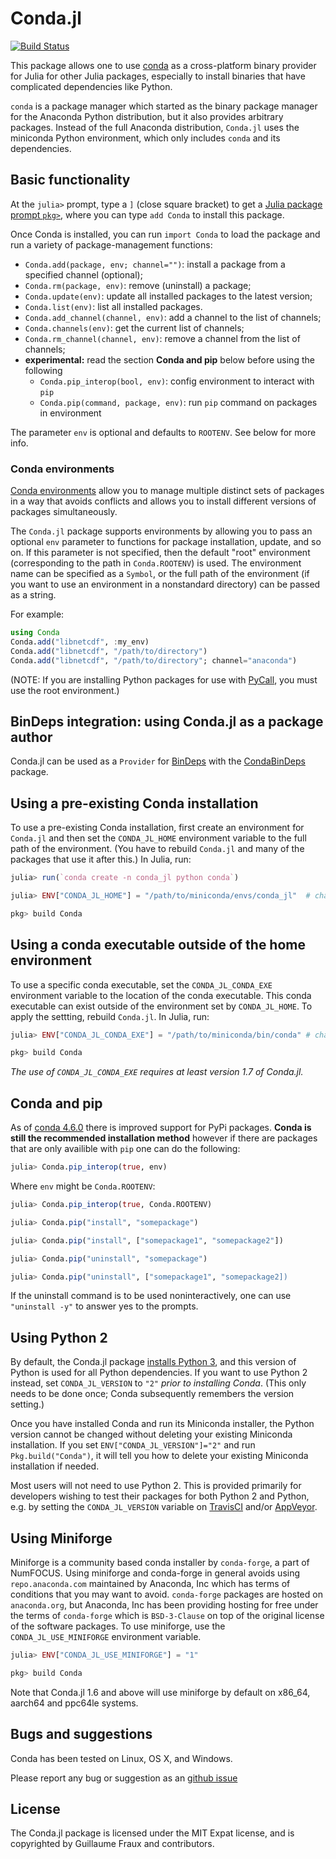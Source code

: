 # Conda.jl

[![Build Status](https://github.com/JuliaPy/Conda.jl/actions/workflows/CI.yml/badge.svg)](https://github.com/JuliaPy/Conda.jl/actions/workflows/CI.yml)

This package allows one to use [conda](http://conda.pydata.org/) as a cross-platform binary provider for Julia for other Julia packages,
especially to install binaries that have complicated dependencies like Python.

`conda` is a package manager which started as the binary package manager for the
Anaconda Python distribution, but it also provides arbitrary packages. Instead
of the full Anaconda distribution, `Conda.jl` uses the miniconda Python
environment, which only includes `conda` and its dependencies.

## Basic functionality

At the `julia>` prompt,
type a `]` (close square bracket) to get a [Julia package prompt `pkg>`](https://docs.julialang.org/en/v1/stdlib/Pkg/),
where you can type `add Conda` to install this package.

Once Conda is installed, you can run `import Conda` to load the package and run a variety of package-management functions:

- `Conda.add(package, env; channel="")`: install a package from a specified channel (optional);
- `Conda.rm(package, env)`: remove (uninstall) a package;
- `Conda.update(env)`: update all installed packages to the latest version;
- `Conda.list(env)`: list all installed packages.
- `Conda.add_channel(channel, env)`: add a channel to the list of channels;
- `Conda.channels(env)`: get the current list of channels;
- `Conda.rm_channel(channel, env)`: remove a channel from the list of channels;
- **experimental:** read the section **Conda and pip** below before using the following
    - `Conda.pip_interop(bool, env)`: config environment to interact with `pip`
    - `Conda.pip(command, package, env)`: run `pip` command on packages in environment

The parameter `env` is optional and defaults to `ROOTENV`. See below for more info.

### Conda environments

[Conda environments](http://conda.pydata.org/docs/using/envs.html) allow you to
manage multiple distinct sets of packages in a way that avoids conflicts and
allows you to install different versions of packages simultaneously.

The `Conda.jl` package supports environments by allowing you to pass an optional
`env` parameter to functions for package installation, update, and so on. If
this parameter is not specified, then the default "root" environment
(corresponding to the path in `Conda.ROOTENV`) is used. The environment name can
be specified as a `Symbol`, or the full path of the environment
(if you want to use an environment in a nonstandard directory) can
be passed as a string.

For example:

```julia
using Conda
Conda.add("libnetcdf", :my_env)
Conda.add("libnetcdf", "/path/to/directory")
Conda.add("libnetcdf", "/path/to/directory"; channel="anaconda")
```

(NOTE: If you are installing Python packages for use with
[PyCall](https://github.com/JuliaPy/PyCall.jl), you must use the root
environment.)

## BinDeps integration: using Conda.jl as a package author

Conda.jl can be used as a `Provider` for
[BinDeps](https://github.com/JuliaLang/BinDeps.jl) with the
[CondaBinDeps](https://github.com/JuliaPackaging/CondaBinDeps.jl)
package.

## Using a pre-existing Conda installation
To use a pre-existing Conda installation, first create an environment for
`Conda.jl` and then set the `CONDA_JL_HOME` environment variable to the full
path of the environment.
(You have to rebuild `Conda.jl` and many of the packages that use it after this.)
In Julia, run:

```jl
julia> run(`conda create -n conda_jl python conda`)

julia> ENV["CONDA_JL_HOME"] = "/path/to/miniconda/envs/conda_jl"  # change this to your path

pkg> build Conda
```

## Using a conda executable outside of the home environment
To use a specific conda executable, set the `CONDA_JL_CONDA_EXE` environment
variable to the location of the conda executable. This conda executable can
exist outside of the environment set by `CONDA_JL_HOME`. To apply the settting,
rebuild `Conda.jl`. In Julia, run:

```jl
julia> ENV["CONDA_JL_CONDA_EXE"] = "/path/to/miniconda/bin/conda" # change this to the path of the conda executable

pkg> build Conda
```

*The use of `CONDA_JL_CONDA_EXE` requires at least version 1.7 of Conda.jl.*

## Conda and pip
As of [conda 4.6.0](https://docs.conda.io/projects/conda/en/latest/user-guide/configuration/pip-interoperability.html#improving-interoperability-with-pip) there is improved support for PyPi packages.
**Conda is still the recommended installation method** however if there are packages that are only availible with `pip` one can do the following:

```jl
julia> Conda.pip_interop(true, env)
```
Where `env` might be `Conda.ROOTENV`:

```jl
julia> Conda.pip_interop(true, Conda.ROOTENV)

julia> Conda.pip("install", "somepackage")

julia> Conda.pip("install", ["somepackage1", "somepackage2"])

julia> Conda.pip("uninstall", "somepackage")

julia> Conda.pip("uninstall", ["somepackage1", "somepackage2])
```

If the uninstall command is to be used noninteractively, one can use `"uninstall -y"` to answer yes to the prompts.

## Using Python 2
By default, the Conda.jl package [installs Python 3]((https://conda.io/docs/py2or3.htm)),
and this version of Python is used for all Python dependencies.  If you want to
use Python 2 instead, set `CONDA_JL_VERSION` to `"2"` *prior to installing Conda*.
(This only needs to be done once; Conda subsequently remembers the version setting.)

Once you have installed Conda and run its Miniconda installer, the Python version
cannot be changed without deleting your existing Miniconda installation.
If you set `ENV["CONDA_JL_VERSION"]="2"` and run `Pkg.build("Conda")`, it will
tell you how to delete your existing Miniconda installation if needed.

Most users will not need to use Python 2. This is provided primarily for developers wishing to test their packages for both Python 2 and Python, e.g. by setting the `CONDA_JL_VERSION`
variable on [TravisCI](https://docs.travis-ci.com/user/environment-variables/) and/or [AppVeyor](https://www.appveyor.com/docs/build-configuration/#environment-variables).

## Using Miniforge

Miniforge is a community based conda installer by `conda-forge`, a part of NumFOCUS.
Using miniforge and conda-forge in general avoids using `repo.anaconda.com`
maintained by Anaconda, Inc which has terms of conditions that you may want to avoid.
`conda-forge` packages are hosted on `anaconda.org`, but Anaconda, Inc has been
providing hosting for free under the terms of `conda-forge` which is `BSD-3-Clause`
on top of the original license of the software packages. To use miniforge, use
the `CONDA_JL_USE_MINIFORGE` environment variable.

```jl
julia> ENV["CONDA_JL_USE_MINIFORGE"] = "1"

pkg> build Conda
```

Note that Conda.jl 1.6 and above will use miniforge by default on x86_64, aarch64
and ppc64le systems.

## Bugs and suggestions

Conda has been tested on Linux, OS X, and Windows.

Please report any bug or suggestion as an
[github issue](https://github.com/JuliaPy/Conda.jl/issues)

## License

The Conda.jl package is licensed under the MIT Expat license, and is copyrighted
by Guillaume Fraux and contributors.
